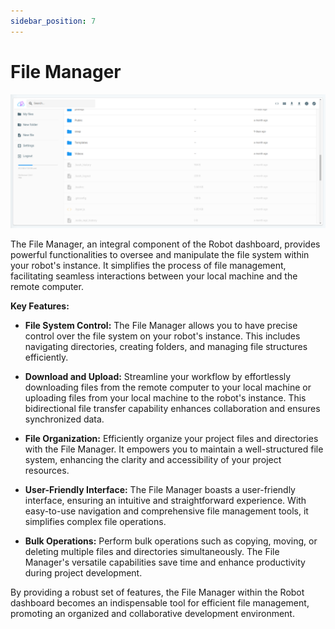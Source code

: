 ```yaml
---
sidebar_position: 7
---
```


# File Manager

![File Manager is used to control the file system on the Instance, download your files from the remote computer or upload your files to the remote computer.](https://raw.githubusercontent.com/robolaunch/trademark/main/repository-media/docs/user-guide/environments/robot/dashboard/img/file-manager.png)

The File Manager, an integral component of the Robot dashboard, provides powerful functionalities to oversee and manipulate the file system within your robot's instance. It simplifies the process of file management, facilitating seamless interactions between your local machine and the remote computer.

**Key Features:**
- **File System Control:** The File Manager allows you to have precise control over the file system on your robot's instance. This includes navigating directories, creating folders, and managing file structures efficiently.

- **Download and Upload:** Streamline your workflow by effortlessly downloading files from the remote computer to your local machine or uploading files from your local machine to the robot's instance. This bidirectional file transfer capability enhances collaboration and ensures synchronized data.

- **File Organization:** Efficiently organize your project files and directories with the File Manager. It empowers you to maintain a well-structured file system, enhancing the clarity and accessibility of your project resources.

- **User-Friendly Interface:** The File Manager boasts a user-friendly interface, ensuring an intuitive and straightforward experience. With easy-to-use navigation and comprehensive file management tools, it simplifies complex file operations.

- **Bulk Operations:** Perform bulk operations such as copying, moving, or deleting multiple files and directories simultaneously. The File Manager's versatile capabilities save time and enhance productivity during project development.

By providing a robust set of features, the File Manager within the Robot dashboard becomes an indispensable tool for efficient file management, promoting an organized and collaborative development environment.
